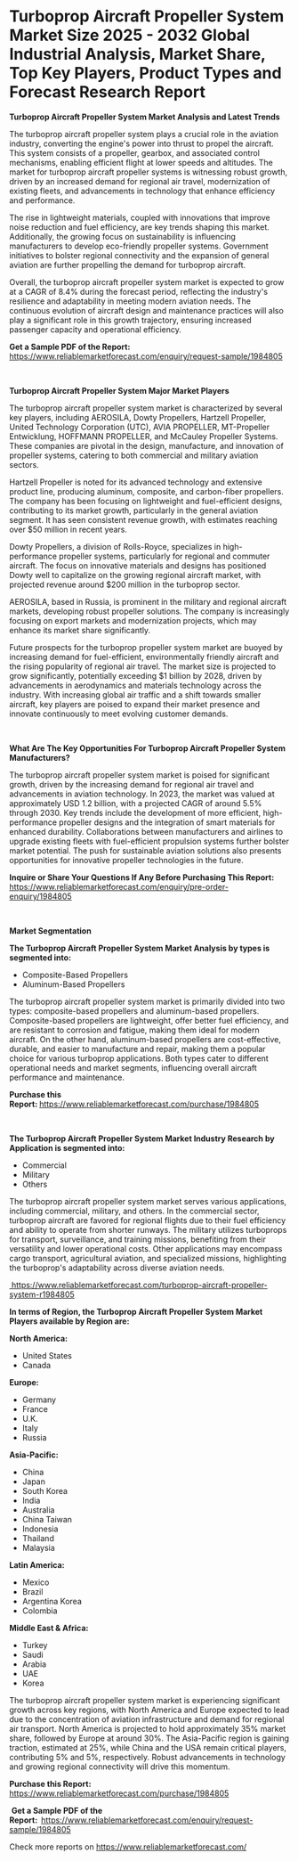 <p><h1>Turboprop Aircraft Propeller System Market Size 2025 - 2032 Global Industrial Analysis, Market Share, Top Key Players, Product Types and Forecast Research Report</h1></p><p><strong>Turboprop Aircraft Propeller System Market Analysis and Latest Trends</strong></p>
<p><p>The turboprop aircraft propeller system plays a crucial role in the aviation industry, converting the engine's power into thrust to propel the aircraft. This system consists of a propeller, gearbox, and associated control mechanisms, enabling efficient flight at lower speeds and altitudes. The market for turboprop aircraft propeller systems is witnessing robust growth, driven by an increased demand for regional air travel, modernization of existing fleets, and advancements in technology that enhance efficiency and performance.</p><p>The rise in lightweight materials, coupled with innovations that improve noise reduction and fuel efficiency, are key trends shaping this market. Additionally, the growing focus on sustainability is influencing manufacturers to develop eco-friendly propeller systems. Government initiatives to bolster regional connectivity and the expansion of general aviation are further propelling the demand for turboprop aircraft. </p><p>Overall, the turboprop aircraft propeller system market is expected to grow at a CAGR of 8.4% during the forecast period, reflecting the industry's resilience and adaptability in meeting modern aviation needs. The continuous evolution of aircraft design and maintenance practices will also play a significant role in this growth trajectory, ensuring increased passenger capacity and operational efficiency.</p></p>
<p><strong>Get a Sample PDF of the Report:&nbsp;</strong> <a href="https://www.reliablemarketforecast.com/enquiry/request-sample/1984805?utm_campaign=2533&utm_medium=2&utm_source=Github&utm_content=ia&utm_term=31032025&utm_id=turboprop-aircraft-propeller-system">https://www.reliablemarketforecast.com/enquiry/request-sample/1984805</a></p>
<p>&nbsp;</p>
<p><strong>Turboprop Aircraft Propeller System Major Market Players</strong></p>
<p><p>The turboprop aircraft propeller system market is characterized by several key players, including AEROSILA, Dowty Propellers, Hartzell Propeller, United Technology Corporation (UTC), AVIA PROPELLER, MT-Propeller Entwicklung, HOFFMANN PROPELLER, and McCauley Propeller Systems. These companies are pivotal in the design, manufacture, and innovation of propeller systems, catering to both commercial and military aviation sectors.</p><p>Hartzell Propeller is noted for its advanced technology and extensive product line, producing aluminum, composite, and carbon-fiber propellers. The company has been focusing on lightweight and fuel-efficient designs, contributing to its market growth, particularly in the general aviation segment. It has seen consistent revenue growth, with estimates reaching over $50 million in recent years.</p><p>Dowty Propellers, a division of Rolls-Royce, specializes in high-performance propeller systems, particularly for regional and commuter aircraft. The focus on innovative materials and designs has positioned Dowty well to capitalize on the growing regional aircraft market, with projected revenue around $200 million in the turboprop sector.</p><p>AEROSILA, based in Russia, is prominent in the military and regional aircraft markets, developing robust propeller solutions. The company is increasingly focusing on export markets and modernization projects, which may enhance its market share significantly.</p><p>Future prospects for the turboprop propeller system market are buoyed by increasing demand for fuel-efficient, environmentally friendly aircraft and the rising popularity of regional air travel. The market size is projected to grow significantly, potentially exceeding $1 billion by 2028, driven by advancements in aerodynamics and materials technology across the industry. With increasing global air traffic and a shift towards smaller aircraft, key players are poised to expand their market presence and innovate continuously to meet evolving customer demands.</p></p>
<p>&nbsp;</p>
<p><strong>What Are The Key Opportunities For Turboprop Aircraft Propeller System Manufacturers?</strong></p>
<p><p>The turboprop aircraft propeller system market is poised for significant growth, driven by the increasing demand for regional air travel and advancements in aviation technology. In 2023, the market was valued at approximately USD 1.2 billion, with a projected CAGR of around 5.5% through 2030. Key trends include the development of more efficient, high-performance propeller designs and the integration of smart materials for enhanced durability. Collaborations between manufacturers and airlines to upgrade existing fleets with fuel-efficient propulsion systems further bolster market potential. The push for sustainable aviation solutions also presents opportunities for innovative propeller technologies in the future.</p></p>
<p><strong>Inquire or Share Your Questions If Any Before Purchasing This Report:</strong> <a href="https://www.reliablemarketforecast.com/enquiry/pre-order-enquiry/1984805?utm_campaign=2533&utm_medium=2&utm_source=Github&utm_content=ia&utm_term=31032025&utm_id=turboprop-aircraft-propeller-system">https://www.reliablemarketforecast.com/enquiry/pre-order-enquiry/1984805</a></p>
<p>&nbsp;</p>
<p><strong>Market Segmentation</strong></p>
<p><strong>The Turboprop Aircraft Propeller System Market Analysis by types is segmented into:</strong></p>
<p><ul><li>Composite-Based Propellers</li><li>Aluminum-Based Propellers</li></ul></p>
<p><p>The turboprop aircraft propeller system market is primarily divided into two types: composite-based propellers and aluminum-based propellers. Composite-based propellers are lightweight, offer better fuel efficiency, and are resistant to corrosion and fatigue, making them ideal for modern aircraft. On the other hand, aluminum-based propellers are cost-effective, durable, and easier to manufacture and repair, making them a popular choice for various turboprop applications. Both types cater to different operational needs and market segments, influencing overall aircraft performance and maintenance.</p></p>
<p><strong>Purchase this Report:&nbsp;</strong><a href="https://www.reliablemarketforecast.com/purchase/1984805?utm_campaign=2533&utm_medium=2&utm_source=Github&utm_content=ia&utm_term=31032025&utm_id=turboprop-aircraft-propeller-system">https://www.reliablemarketforecast.com/purchase/1984805</a></p>
<p>&nbsp;</p>
<p><strong>The Turboprop Aircraft Propeller System Market Industry Research by Application is segmented into:</strong></p>
<p><ul><li>Commercial</li><li>Military</li><li>Others</li></ul></p>
<p><p>The turboprop aircraft propeller system market serves various applications, including commercial, military, and others. In the commercial sector, turboprop aircraft are favored for regional flights due to their fuel efficiency and ability to operate from shorter runways. The military utilizes turboprops for transport, surveillance, and training missions, benefiting from their versatility and lower operational costs. Other applications may encompass cargo transport, agricultural aviation, and specialized missions, highlighting the turboprop's adaptability across diverse aviation needs.</p></p>
<p><a href="https://www.reliablemarketforecast.com/turboprop-aircraft-propeller-system-r1984805?utm_campaign=2533&utm_medium=2&utm_source=Github&utm_content=ia&utm_term=31032025&utm_id=turboprop-aircraft-propeller-system">&nbsp;https://www.reliablemarketforecast.com/turboprop-aircraft-propeller-system-r1984805</a></p>
<p><strong>In terms of Region, the Turboprop Aircraft Propeller System Market Players available by Region are:</strong></p>
<p>
    <p> <strong> North America: </strong>
        <ul>
            <li>United States</li>
            <li>Canada</li>
        </ul>
        </p> 
    <p> <strong> Europe: </strong>
        <ul>
            <li>Germany</li>
            <li>France</li>
            <li>U.K.</li>
            <li>Italy</li>
            <li>Russia</li>
        </ul>
        </p> 
    <p> <strong> Asia-Pacific: </strong>
        <ul>
            <li>China</li>
            <li>Japan</li>
            <li>South Korea</li>
            <li>India</li>
            <li>Australia</li>
            <li>China Taiwan</li>
            <li>Indonesia</li>
            <li>Thailand</li>
            <li>Malaysia</li>
        </ul>
        </p> 
    <p> <strong> Latin America: </strong>
        <ul>
            <li>Mexico</li>
            <li>Brazil</li>
            <li>Argentina Korea</li>
            <li>Colombia</li>
        </ul>
        </p> 
    <p> <strong> Middle East & Africa: </strong>
        <ul>
            <li>Turkey</li>
            <li>Saudi</li>
            <li>Arabia</li>
            <li>UAE</li>
            <li>Korea</li>
        </ul>
    </p>
    </p>
<p><p>The turboprop aircraft propeller system market is experiencing significant growth across key regions, with North America and Europe expected to lead due to the concentration of aviation infrastructure and demand for regional air transport. North America is projected to hold approximately 35% market share, followed by Europe at around 30%. The Asia-Pacific region is gaining traction, estimated at 25%, while China and the USA remain critical players, contributing 5% and 5%, respectively. Robust advancements in technology and growing regional connectivity will drive this momentum.</p></p>
<p><strong>Purchase this Report: </strong><a href="https://www.reliablemarketforecast.com/purchase/1984805?utm_campaign=2533&utm_medium=2&utm_source=Github&utm_content=ia&utm_term=31032025&utm_id=turboprop-aircraft-propeller-system">https://www.reliablemarketforecast.com/purchase/1984805</a></p>
<p>&nbsp;<strong>Get a Sample PDF of the Report:&nbsp;&nbsp;</strong><a href="https://www.reliablemarketforecast.com/enquiry/request-sample/1984805?utm_campaign=2533&utm_medium=2&utm_source=Github&utm_content=ia&utm_term=31032025&utm_id=turboprop-aircraft-propeller-system">https://www.reliablemarketforecast.com/enquiry/request-sample/1984805</a></p>
<p><strong></strong></p>
<p>Check more reports on <a href="https://www.reliablemarketforecast.com/?utm_campaign=2533&utm_medium=2&utm_source=Github&utm_content=ia&utm_term=31032025&utm_id=turboprop-aircraft-propeller-system">https://www.reliablemarketforecast.com/</a></p>